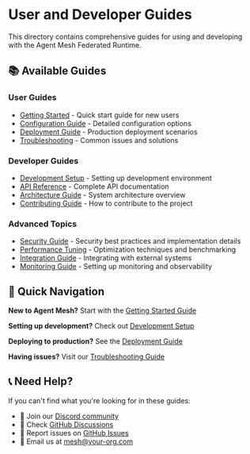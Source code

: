 # User and Developer Guides

This directory contains comprehensive guides for using and developing with the Agent Mesh Federated Runtime.

## 📚 Available Guides

### User Guides
- [Getting Started](./getting-started.md) - Quick start guide for new users
- [Configuration Guide](./configuration.md) - Detailed configuration options
- [Deployment Guide](./deployment.md) - Production deployment scenarios
- [Troubleshooting](./troubleshooting.md) - Common issues and solutions

### Developer Guides
- [Development Setup](./development-setup.md) - Setting up development environment
- [API Reference](./api-reference.md) - Complete API documentation
- [Architecture Guide](./architecture.md) - System architecture overview
- [Contributing Guide](../CONTRIBUTING.md) - How to contribute to the project

### Advanced Topics
- [Security Guide](./security.md) - Security best practices and implementation details
- [Performance Tuning](./performance.md) - Optimization techniques and benchmarking
- [Integration Guide](./integration.md) - Integrating with external systems
- [Monitoring Guide](./monitoring.md) - Setting up monitoring and observability

## 🎯 Quick Navigation

**New to Agent Mesh?** Start with the [Getting Started Guide](./getting-started.md)

**Setting up development?** Check out [Development Setup](./development-setup.md)

**Deploying to production?** See the [Deployment Guide](./deployment.md)

**Having issues?** Visit our [Troubleshooting Guide](./troubleshooting.md)

## 📞 Need Help?

If you can't find what you're looking for in these guides:

- 💬 Join our [Discord community](https://discord.gg/your-org)
- 📝 Check [GitHub Discussions](https://github.com/your-org/agent-mesh-federated-runtime/discussions)
- 🐛 Report issues on [GitHub Issues](https://github.com/your-org/agent-mesh-federated-runtime/issues)
- 📧 Email us at mesh@your-org.com
